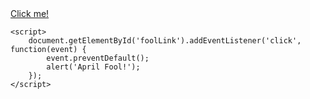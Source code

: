 <!DOCTYPE html>
<html lang="en">
<head>
    <meta charset="UTF-8">
    <meta name="viewport" content="width=device-width, initial-scale=1.0">
    <title>April Fool</title>
</head>
<body>
    <a href="#" id="foolLink">Click me!</a>

    <script>
        document.getElementById('foolLink').addEventListener('click', function(event) {
            event.preventDefault();
            alert('April Fool!');
        });
    </script>
</body>
</html>
